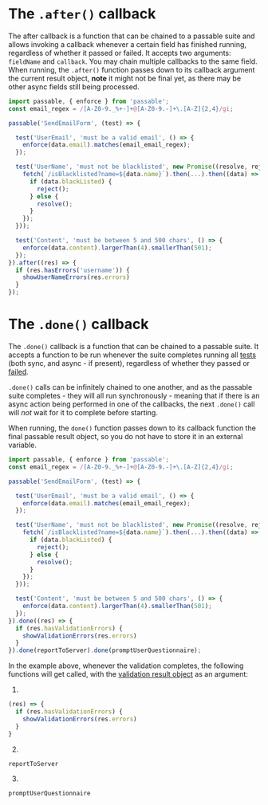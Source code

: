 # The `.after()` callback
The after callback is a function that can be chained to a passable suite and allows invoking a callback whenever a certain field has finished running, regardless of whether it passed or failed. It accepts two arguments: `fieldName` and `callback`. You may chain multiple callbacks to the same field. When running, the `.after()` function passes down to its callback argument the current result object, **note** it might not be final yet, as there may be other async fields still being processed.

```js
import passable, { enforce } from 'passable';
const email_regex = /[A-Z0-9._%+-]+@[A-Z0-9.-]+\.[A-Z]{2,4}/gi;

passable('SendEmailForm', (test) => {

  test('UserEmail', 'must be a valid email', () => {
    enforce(data.email).matches(email_email_regex);
  });

  test('UserName', 'must not be blacklisted', new Promise((resolve, reject) => {
    fetch(`/isBlacklisted?name=${data.name}`).then(...).then((data) => {
      if (data.blackListed) {
        reject();
      } else {
        resolve();
      }
    });
  }));

  test('Content', 'must be between 5 and 500 chars', () => {
    enforce(data.content).largerThan(4).smallerThan(501);
  });
}).after((res) => {
  if (res.hasErrors('username')) {
    showUserNameErrors(res.errors)
  }
});
```

# The `.done()` callback

The `.done()` callback is a function that can be chained to a passable suite. It accepts a function to be run whenever the suite completes running all [tests](../test/index.md) (both sync, and async - if present), regardless of whether they passed or [failed](../test/how_to_fail.md).

`.done()` calls can be infinitely chained to one another, and as the passable suite completes - they will all run synchronously - meaning that if there is an async action being performed in one of the callbacks, the next `.done()` call will *not* wait for it to complete before starting.

When running, the `done()` function passes down to its callback function the final passable result object, so you do not have to store it in an external variable.

```js
import passable, { enforce } from 'passable';
const email_regex = /[A-Z0-9._%+-]+@[A-Z0-9.-]+\.[A-Z]{2,4}/gi;

passable('SendEmailForm', (test) => {

  test('UserEmail', 'must be a valid email', () => {
    enforce(data.email).matches(email_email_regex);
  });

  test('UserName', 'must not be blacklisted', new Promise((resolve, reject) => {
    fetch(`/isBlacklisted?name=${data.name}`).then(...).then((data) => {
      if (data.blackListed) {
        reject();
      } else {
        resolve();
      }
    });
  }));

  test('Content', 'must be between 5 and 500 chars', () => {
    enforce(data.content).largerThan(4).smallerThan(501);
  });
}).done((res) => {
  if (res.hasValidationErrors) {
    showValidationErrors(res.errors)
  }
}).done(reportToServer).done(promptUserQuestionnaire);
```

In the example above, whenever the validation completes, the following functions will get called, with the [validation result object](./result.md) as an argument:

1.
```js
(res) => {
  if (res.hasValidationErrors) {
    showValidationErrors(res.errors)
  }
}
```

2.
```js
reportToServer
```

3.
```js
promptUserQuestionnaire
```